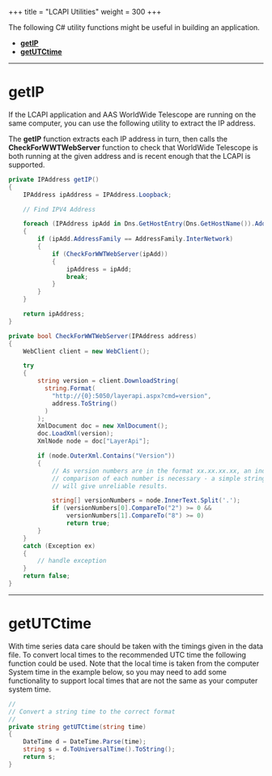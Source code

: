 +++
title = "LCAPI Utilities"
weight = 300
+++

The following C# utility functions might be useful in building an application.

* [**getIP**](#getip)
* [**getUTCtime**](#getutctime)

---

# getIP

If the LCAPI application and AAS WorldWide Telescope are running on the same
computer, you can use the following utility to extract the IP address.

The **getIP** function extracts each IP address in turn, then calls the
**CheckForWWTWebServer** function to check that WorldWide Telescope is both
running at the given address and is recent enough that the LCAPI is supported.

```cs
private IPAddress getIP()
{
    IPAddress ipAddress = IPAddress.Loopback;

    // Find IPV4 Address

    foreach (IPAddress ipAdd in Dns.GetHostEntry(Dns.GetHostName()).AddressList)
    {
        if (ipAdd.AddressFamily == AddressFamily.InterNetwork)
        {
            if (CheckForWWTWebServer(ipAdd))
            {
                ipAddress = ipAdd;
                break;
            }
        }
    }

    return ipAddress;
}

private bool CheckForWWTWebServer(IPAddress address)
{
    WebClient client = new WebClient();

    try
    {
        string version = client.DownloadString(
          string.Format(
            "http://{0}:5050/layerapi.aspx?cmd=version", 
            address.ToString()
          )
        );
        XmlDocument doc = new XmlDocument();
        doc.LoadXml(version);
        XmlNode node = doc["LayerApi"];

        if (node.OuterXml.Contains("Version"))
        {
            // As version numbers are in the format xx.xx.xx.xx, an individual
            // comparison of each number is necessary - a simple string comparison
            // will give unreliable results.

            string[] versionNumbers = node.InnerText.Split('.');
            if (versionNumbers[0].CompareTo("2") >= 0 &&
                versionNumbers[1].CompareTo("8") >= 0)
                return true;
        }
    }
    catch (Exception ex)
    {
        // handle exception
    }
    return false;
}
```

---

# getUTCtime

With time series data care should be taken with the timings given in the data
file. To convert local times to the recommended UTC time the following
function could be used. Note that the local time is taken from the computer
System time in the example below, so you may need to add some functionality to
support local times that are not the same as your computer system time.

```cs
//
// Convert a string time to the correct format
//
private string getUTCtime(string time)
{
    DateTime d = DateTime.Parse(time);
    string s = d.ToUniversalTime().ToString();
    return s;
}
```
